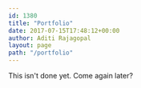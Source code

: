 ```yaml
---
id: 1380
title: "Portfolio"
date: 2017-07-15T17:48:12+00:00
author: Aditi Rajagopal
layout: page
path: "/portfolio"
---
```



<section class="text-center">
  <div class="container">
  <p>This isn't done yet. Come again later?</p>
  </div>
</section>